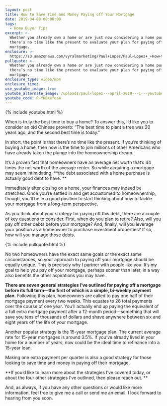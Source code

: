 ```yaml
---
layout: post
title: How to Save Time and Money Paying off Your Mortgage
date: 2019-04-08 00:00:00
tags:
  - Home Buyer Tips
excerpt: >-
  Whether you already own a home or are just now considering a home purchase,
  there’s no time like the present to evaluate your plan for paying off your
  mortgage.
enclosure: >-
  https://s3.amazonaws.com/vyralmarketing/Paul+Lopez/Paul+Lopez+_+How+to+Save+Time+and+Money+Paying+off+Your+Mortgage.mp4
pullquote: >-
  Whether you already own a home or are just now considering a home purchase,
  there’s no time like the present to evaluate your plan for paying off your
  mortgage.
enclosure_type: video/mp4
enclosure_time:
use_youtube_image: true
youtube_alternate_image: /uploads/paul-lopez---april-2019---1---youtube.jpg
youtube_code: R-YKBXefea4
---
```


{% include youtube.html %}

When is truly the best time to buy a home? To answer this, I’d like you to consider an old Chinese proverb: “The best time to plant a tree was 20 years ago, and the second best time is today.” 

In short, the point is that there’s no time like the present. If you’re thinking of buying a home, then now is the time to join millions of other Americans who have already taken the plunge into the homeownership dream. 

It’s a proven fact that homeowners have an average net worth that’s 44 times the net worth of the average renter. So while acquiring a mortgage may seem intimidating, **the debt associated with a home purchase is actually good debt to have. **

Immediately after closing on a home, your finances may indeed be stretched. Once you’re settled in and get accustomed to homeownership, though, you’ll be in a good position to start thinking about how to tackle your mortgage from a long-term perspective. 

As you think about your strategy for paying off this debt, there are a couple of key questions to consider. First, when do you plan to retire? Also, will you pay off other debts before your mortgage? And, finally, will you leverage your position as a homeowner to purchase investment properties? If so, how will you manage those debts.

{% include pullquote.html %}

No two homeowners have the exact same goals or the exact same circumstances, so your approach to paying off your mortgage should be equally unique. This is precisely why I partner with people like you: It’s my goal to help you pay off your mortgage, perhaps sooner than later, in a way also benefits the other aspirations you may have. 

**There are seven general strategies I’ve outlined for paying off a mortgage before its full term—the first of which is a simple, bi-weekly payment plan.** Following this plan, homeowners are called to pay one half of their mortgage payment every two weeks. This equates to 26 total payments over the course of one year. You’ll actually end up paying the equivalent of a full extra mortgage payment after a 12-month period—something that will save you tens of thousands of dollars and shave anywhere between six and eight years off the life of your mortgage. 

Another popular strategy is the 15-year mortgage plan. The current average rate for 15-year mortgages is around 3.5%. If you’ve already lived in your home for a number of years, now could be the ideal time to refinance into a 15-year loan. 

Making one extra payment per quarter is also a good strategy for those looking to save time and money in paying off their mortgage. 

**If you’d like to learn more about the strategies I’ve covered today, or about the four other strategies I’ve outlined, then please reach out. **

And, as always, if you have any other questions or would like more information, feel free to give me a call or send me an email. I look forward to hearing from you soon.<br>
